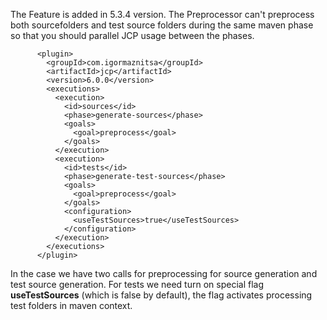 The Feature is added in 5.3.4 version. The Preprocessor can't preprocess both sourcefolders and test source folders during the same maven phase so that you should parallel JCP usage between the phases.
```
      <plugin>
        <groupId>com.igormaznitsa</groupId>
        <artifactId>jcp</artifactId>
        <version>6.0.0</version>
        <executions>
          <execution>
            <id>sources</id>
            <phase>generate-sources</phase>
            <goals>
              <goal>preprocess</goal>
            </goals>
          </execution>
          <execution>
            <id>tests</id>
            <phase>generate-test-sources</phase>
            <goals>
              <goal>preprocess</goal>
            </goals>
            <configuration>
              <useTestSources>true</useTestSources>
            </configuration>
          </execution>
        </executions>
      </plugin>
```
In the case we have two calls for preprocessing for source generation and test source generation. For tests we need turn on special flag **useTestSources** (which is false by default), the flag activates processing test folders in maven context.